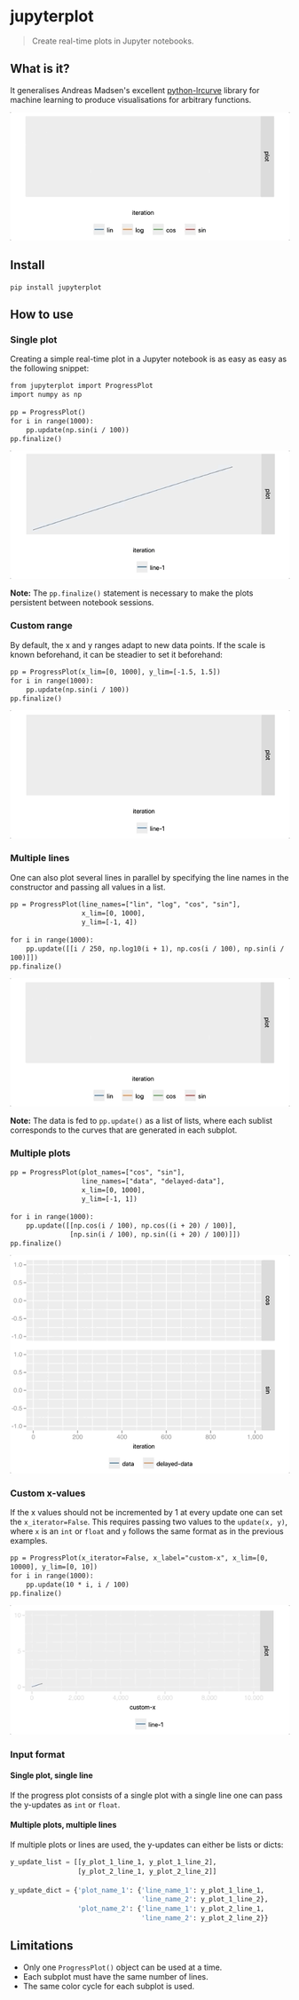 <!--

#################################################
### THIS FILE WAS AUTOGENERATED! DO NOT EDIT! ###
#################################################
# file to edit: notebooks/index.ipynb
# command to build the docs after a change: nbdev_build_docs

-->

# jupyterplot

> Create real-time plots in Jupyter notebooks.


## What is it?

It generalises Andreas Madsen's excellent [python-lrcurve](https://github.com/AndreasMadsen/python-lrcurve) library for machine learning to produce visualisations for arbitrary functions.

![single-plot](notebooks/images/plot_multiple_static.gif)

## Install

`pip install jupyterplot`

## How to use
### Single plot

Creating a simple real-time plot in a Jupyter notebook is as easy as easy as the following snippet:
<div class="codecell" markdown="1">
<div class="input_area" markdown="1">

```
from jupyterplot import ProgressPlot
import numpy as np

pp = ProgressPlot()
for i in range(1000):
    pp.update(np.sin(i / 100))
pp.finalize()
```

</div>

</div>

![single-plot](notebooks/images/plot_single_dynamic.gif)

**Note:** The `pp.finalize()` statement is necessary to make the plots persistent between notebook sessions.

### Custom range
By default, the x and y ranges adapt to new data points. If the scale is known beforehand, it can be steadier to set it beforehand:
<div class="codecell" markdown="1">
<div class="input_area" markdown="1">

```
pp = ProgressPlot(x_lim=[0, 1000], y_lim=[-1.5, 1.5])
for i in range(1000):
    pp.update(np.sin(i / 100))
pp.finalize()
```

</div>

</div>

![single-plot](notebooks/images/plot_single_static.gif)

### Multiple lines
One can also plot several lines in parallel by specifying the line names in the constructor and passing all values in a list.
<div class="codecell" markdown="1">
<div class="input_area" markdown="1">

```
pp = ProgressPlot(line_names=["lin", "log", "cos", "sin"],
                  x_lim=[0, 1000],
                  y_lim=[-1, 4])

for i in range(1000):
    pp.update([[i / 250, np.log10(i + 1), np.cos(i / 100), np.sin(i / 100)]])
pp.finalize()
```

</div>

</div>

![single-plot](notebooks/images/plot_multiple_static.gif)

**Note:** The data is fed to `pp.update()` as a list of lists, where each sublist corresponds to the curves that are generated in each subplot.

### Multiple plots
<div class="codecell" markdown="1">
<div class="input_area" markdown="1">

```
pp = ProgressPlot(plot_names=["cos", "sin"],
                  line_names=["data", "delayed-data"],
                  x_lim=[0, 1000],
                  y_lim=[-1, 1])

for i in range(1000):
    pp.update([[np.cos(i / 100), np.cos((i + 20) / 100)],
               [np.sin(i / 100), np.sin((i + 20) / 100)]])
pp.finalize()
```

</div>

</div>

![single-plot](notebooks/images/plot_multiple_plots_static.gif)

### Custom x-values
If the x values should not be incremented by 1 at every update one can set the `x_iterator=False`. This requires passing two values to the `update(x, y)`, where `x` is an `int` or `float` and `y` follows the same format as in the previous examples.
<div class="codecell" markdown="1">
<div class="input_area" markdown="1">

```
pp = ProgressPlot(x_iterator=False, x_label="custom-x", x_lim=[0, 10000], y_lim=[0, 10])
for i in range(1000):
    pp.update(10 * i, i / 100)
pp.finalize()
```

</div>

</div>

![single-plot](notebooks/images/plot_single_static_custom.gif)

### Input format
#### Single plot, single line
If the progress plot consists of a single plot with a single line one can pass the y-updates as `int` or `float`.
#### Multiple plots, multiple lines
If multiple plots or lines are used, the y-updates can either be lists or dicts:
```python
y_update_list = [[y_plot_1_line_1, y_plot_1_line_2],
                 [y_plot_2_line_1, y_plot_2_line_2]]

y_update_dict = {'plot_name_1': {'line_name_1': y_plot_1_line_1,
                                 'line_name_2': y_plot_1_line_2},
                 'plot_name_2': {'line_name_1': y_plot_2_line_1,
                                 'line_name_2': y_plot_2_line_2}}
``` 

## Limitations

* Only one `ProgressPlot()` object can be used at a time. 
* Each subplot must have the same number of lines.
* The same color cycle for each subplot is used.
